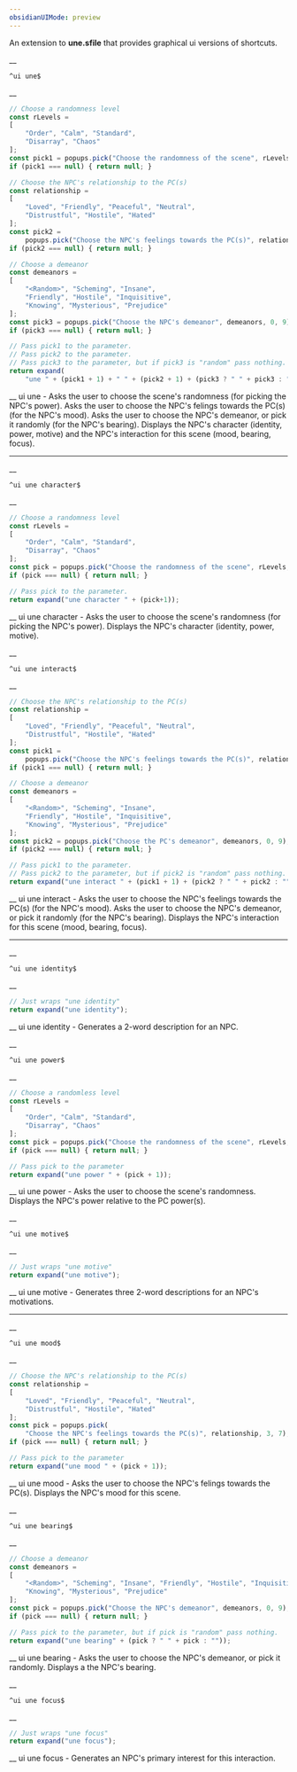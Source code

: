 ```yaml
---
obsidianUIMode: preview
---
```


An extension to __une.sfile__ that provides graphical ui versions of shortcuts.


__
```
^ui une$
```
__
```js
// Choose a randomness level
const rLevels =
[
	"Order", "Calm", "Standard",
	"Disarray", "Chaos"
];
const pick1 = popups.pick("Choose the randomness of the scene", rLevels, 2, 5);
if (pick1 === null) { return null; }

// Choose the NPC's relationship to the PC(s)
const relationship =
[
	"Loved", "Friendly", "Peaceful", "Neutral",
	"Distrustful", "Hostile", "Hated"
];
const pick2 =
	popups.pick("Choose the NPC's feelings towards the PC(s)", relationship, 3, 7);
if (pick2 === null) { return null; }

// Choose a demeanor
const demeanors =
[
	"<Random>", "Scheming", "Insane",
	"Friendly", "Hostile", "Inquisitive",
	"Knowing", "Mysterious", "Prejudice"
];
const pick3 = popups.pick("Choose the NPC's demeanor", demeanors, 0, 9);
if (pick3 === null) { return null; }

// Pass pick1 to the parameter.
// Pass pick2 to the parameter.
// Pass pick3 to the parameter, but if pick3 is "random" pass nothing.
return expand(
	"une " + (pick1 + 1) + " " + (pick2 + 1) + (pick3 ? " " + pick3 : ""));
```
__
ui une - Asks the user to choose the scene's randomness (for picking the NPC's power).
Asks the user to choose the NPC's felings towards the PC(s) (for the NPC's mood).
Asks the user to choose the NPC's demeanor, or pick it randomly (for the NPC's bearing).
Displays the NPC's character (identity, power, motive) and the NPC's interaction for this scene (mood, bearing, focus).
***


__
```
^ui une character$
```
__
```js
// Choose a randomness level
const rLevels =
[
	"Order", "Calm", "Standard",
	"Disarray", "Chaos"
];
const pick = popups.pick("Choose the randomness of the scene", rLevels, 2, 5);
if (pick === null) { return null; }

// Pass pick to the parameter.
return expand("une character " + (pick+1));
```
__
ui une character - Asks the user to choose the scene's randomness (for picking the NPC's power).
Displays the NPC's character (identity, power, motive).


__
```
^ui une interact$
```
__
```js
// Choose the NPC's relationship to the PC(s)
const relationship =
[
	"Loved", "Friendly", "Peaceful", "Neutral",
	"Distrustful", "Hostile", "Hated"
];
const pick1 =
	popups.pick("Choose the NPC's feelings towards the PC(s)", relationship, 3, 7);
if (pick1 === null) { return null; }

// Choose a demeanor
const demeanors =
[
	"<Random>", "Scheming", "Insane",
	"Friendly", "Hostile", "Inquisitive",
	"Knowing", "Mysterious", "Prejudice"
];
const pick2 = popups.pick("Choose the PC's demeanor", demeanors, 0, 9);
if (pick2 === null) { return null; }

// Pass pick1 to the parameter.
// Pass pick2 to the parameter, but if pick2 is "random" pass nothing.
return expand("une interact " + (pick1 + 1) + (pick2 ? " " + pick2 : ""));
```
__
ui une interact - Asks the user to choose the NPC's feelings towards the PC(s) (for the NPC's mood).
Asks the user to choose the NPC's demeanor, or pick it randomly (for the NPC's bearing).
Displays the NPC's interaction for this scene (mood, bearing, focus).
***


__
```
^ui une identity$
```
__
```js
// Just wraps "une identity"
return expand("une identity");
```
__
ui une identity - Generates a 2-word description for an NPC.


__
```
^ui une power$
```
__
```js
// Choose a randomless level
const rLevels =
[
	"Order", "Calm", "Standard",
	"Disarray", "Chaos"
];
const pick = popups.pick("Choose the randomness of the scene", rLevels, 2, 5);
if (pick === null) { return null; }

// Pass pick to the parameter
return expand("une power " + (pick + 1));
```
__
ui une power - Asks the user to choose the scene's randomness.
Displays the NPC's power relative to the PC power(s).


__
```
^ui une motive$
```
__
```js
// Just wraps "une motive"
return expand("une motive");
```
__
ui une motive - Generates three 2-word descriptions for an NPC's motivations.
***


__
```
^ui une mood$
```
__
```js
// Choose the NPC's relationship to the PC(s)
const relationship =
[
	"Loved", "Friendly", "Peaceful", "Neutral",
	"Distrustful", "Hostile", "Hated"
];
const pick = popups.pick(
	"Choose the NPC's feelings towards the PC(s)", relationship, 3, 7);
if (pick === null) { return null; }

// Pass pick to the parameter
return expand("une mood " + (pick + 1));
```
__
ui une mood - Asks the user to choose the NPC's felings towards the PC(s).
Displays the NPC's mood for this scene.


__
```
^ui une bearing$
```
__
```js
// Choose a demeanor
const demeanors =
[
	"<Random>", "Scheming", "Insane", "Friendly", "Hostile", "Inquisitive",
	"Knowing", "Mysterious", "Prejudice"
];
const pick = popups.pick("Choose the NPC's demeanor", demeanors, 0, 9);
if (pick === null) { return null; }

// Pass pick to the parameter, but if pick is "random" pass nothing.
return expand("une bearing" + (pick ? " " + pick : ""));
```
__
ui une bearing - Asks the user to choose the NPC's demeanor, or pick it randomly.
Displays a the NPC's bearing.


__
```
^ui une focus$
```
__
```js
// Just wraps "une focus"
return expand("une focus");
```
__
ui une focus - Generates an NPC's primary interest for this interaction.